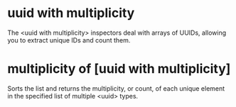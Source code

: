 # uuid with multiplicity

The &lt;uuid with multiplicity&gt; inspectors deal with arrays of UUIDs, allowing you to extract unique IDs and count them.

# multiplicity of [uuid with multiplicity]

Sorts the list and returns the multiplicity, or count, of each unique element in the specified list of multiple &lt;uuid&gt; types.
